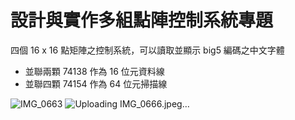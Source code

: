 # 設計與實作多組點陣控制系統專題

四個 16 x 16 點矩陣之控制系統，可以讀取並顯示 big5 編碼之中文字體

- 並聯兩顆 74138 作為 16 位元資料線
- 並聯四顆 74154 作為 64 位元掃描線

![IMG_0663](https://github.com/zyx1121/esp32.display/assets/98001197/bfc765c1-9e5f-4761-9545-4a15c7133001)
![Uploading IMG_0666.jpeg…]()
